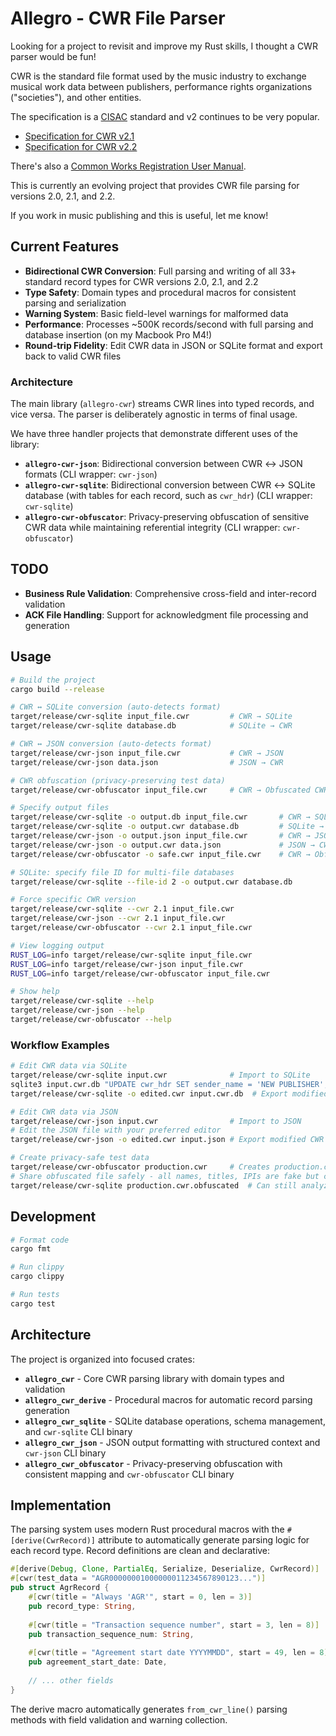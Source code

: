 # Allegro - CWR File Parser

Looking for a project to revisit and improve my Rust skills, I thought a CWR parser would be fun!

CWR is the standard file format used by the music industry to exchange musical work data between publishers, performance rights organizations ("societies"), and other entities.

The specification is a [CISAC](https://www.cisac.org) standard and v2 continues to be very popular.

- [Specification for CWR v2.1](https://members.cisac.org/CisacPortal/cisacDownloadFollow.do?docId=37079)
- [Specification for CWR v2.2](https://members.cisac.org/CisacPortal/cisacDownloadFollow.do?docId=41804)

There's also a [Common Works Registration User Manual](https://members.cisac.org/CisacPortal/cisacDownloadFollow.do?docId=22272).

This is currently an evolving project that provides CWR file parsing for versions 2.0, 2.1, and 2.2.

If you work in music publishing and this is useful, let me know!

## Current Features

- **Bidirectional CWR Conversion**: Full parsing and writing of all 33+ standard record types for CWR versions 2.0, 2.1, and 2.2
- **Type Safety**: Domain types and procedural macros for consistent parsing and serialization
- **Warning System**: Basic field-level warnings for malformed data
- **Performance**: Processes ~500K records/second with full parsing and database insertion (on my Macbook Pro M4!)
- **Round-trip Fidelity**: Edit CWR data in JSON or SQLite format and export back to valid CWR files
 
### Architecture

The main library (`allegro-cwr`) streams CWR lines into typed records, and vice versa. The parser is deliberately agnostic in terms of final usage.

We have three handler projects that demonstrate different uses of the library:

- **`allegro-cwr-json`**: Bidirectional conversion between CWR ↔ JSON formats (CLI wrapper: `cwr-json`)
- **`allegro-cwr-sqlite`**: Bidirectional conversion between CWR ↔ SQLite database (with tables for each record, such as `cwr_hdr`) (CLI wrapper: `cwr-sqlite`)
- **`allegro-cwr-obfuscator`**: Privacy-preserving obfuscation of sensitive CWR data while maintaining referential integrity (CLI wrapper: `cwr-obfuscator`)

## TODO

- **Business Rule Validation**: Comprehensive cross-field and inter-record validation
- **ACK File Handling**: Support for acknowledgment file processing and generation

## Usage

```bash
# Build the project
cargo build --release

# CWR ↔ SQLite conversion (auto-detects format)
target/release/cwr-sqlite input_file.cwr         # CWR → SQLite
target/release/cwr-sqlite database.db            # SQLite → CWR

# CWR ↔ JSON conversion (auto-detects format)  
target/release/cwr-json input_file.cwr           # CWR → JSON
target/release/cwr-json data.json                # JSON → CWR

# CWR obfuscation (privacy-preserving test data)
target/release/cwr-obfuscator input_file.cwr     # CWR → Obfuscated CWR

# Specify output files
target/release/cwr-sqlite -o output.db input_file.cwr       # CWR → SQLite
target/release/cwr-sqlite -o output.cwr database.db         # SQLite → CWR
target/release/cwr-json -o output.json input_file.cwr       # CWR → JSON
target/release/cwr-json -o output.cwr data.json             # JSON → CWR
target/release/cwr-obfuscator -o safe.cwr input_file.cwr    # CWR → Obfuscated CWR

# SQLite: specify file ID for multi-file databases
target/release/cwr-sqlite --file-id 2 -o output.cwr database.db

# Force specific CWR version
target/release/cwr-sqlite --cwr 2.1 input_file.cwr
target/release/cwr-json --cwr 2.1 input_file.cwr
target/release/cwr-obfuscator --cwr 2.1 input_file.cwr

# View logging output
RUST_LOG=info target/release/cwr-sqlite input_file.cwr
RUST_LOG=info target/release/cwr-json input_file.cwr
RUST_LOG=info target/release/cwr-obfuscator input_file.cwr

# Show help
target/release/cwr-sqlite --help
target/release/cwr-json --help
target/release/cwr-obfuscator --help
```

### Workflow Examples

```bash
# Edit CWR data via SQLite
target/release/cwr-sqlite input.cwr              # Import to SQLite
sqlite3 input.cwr.db "UPDATE cwr_hdr SET sender_name = 'NEW PUBLISHER';"
target/release/cwr-sqlite -o edited.cwr input.cwr.db  # Export modified CWR

# Edit CWR data via JSON
target/release/cwr-json input.cwr                # Import to JSON  
# Edit the JSON file with your preferred editor
target/release/cwr-json -o edited.cwr input.json # Export modified CWR

# Create privacy-safe test data
target/release/cwr-obfuscator production.cwr     # Creates production.cwr.obfuscated
# Share obfuscated file safely - all names, titles, IPIs are fake but consistent
target/release/cwr-sqlite production.cwr.obfuscated  # Can still analyze structure
```

## Development

```bash
# Format code
cargo fmt

# Run clippy
cargo clippy

# Run tests
cargo test
```

## Architecture

The project is organized into focused crates:

- **`allegro_cwr`** - Core CWR parsing library with domain types and validation
- **`allegro_cwr_derive`** - Procedural macros for automatic record parsing generation
- **`allegro_cwr_sqlite`** - SQLite database operations, schema management, and `cwr-sqlite` CLI binary
- **`allegro_cwr_json`** - JSON output formatting with structured context and `cwr-json` CLI binary
- **`allegro_cwr_obfuscator`** - Privacy-preserving obfuscation with consistent mapping and `cwr-obfuscator` CLI binary

## Implementation

The parsing system uses modern Rust procedural macros with the `#[derive(CwrRecord)]` attribute to automatically generate parsing logic for each record type. Record definitions are clean and declarative:

```rust
#[derive(Debug, Clone, PartialEq, Serialize, Deserialize, CwrRecord)]
#[cwr(test_data = "AGR00000001000000011234567890123...")]
pub struct AgrRecord {
    #[cwr(title = "Always 'AGR'", start = 0, len = 3)]
    pub record_type: String,
    
    #[cwr(title = "Transaction sequence number", start = 3, len = 8)]
    pub transaction_sequence_num: String,
    
    #[cwr(title = "Agreement start date YYYYMMDD", start = 49, len = 8)]
    pub agreement_start_date: Date,
    
    // ... other fields
}
```

The derive macro automatically generates `from_cwr_line()` parsing methods with field validation and warning collection.